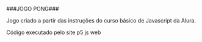 ###JOGO PONG###

Jogo criado a partir das instruções do curso básico de Javascript da Alura.

Código executado pelo site p5 js web
